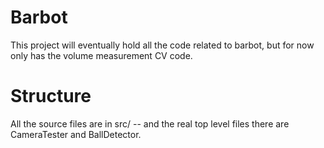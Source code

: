 Barbot
======

This project will eventually hold all the code related to barbot, but for now only has the volume measurement CV code.

Structure
=========

All the source files are in src/ -- and the real top level files there are CameraTester and BallDetector.

